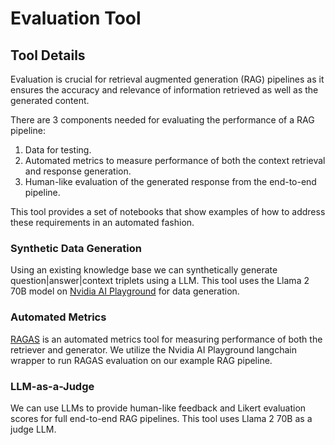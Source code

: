 # Evaluation Tool

## Tool Details
Evaluation is crucial for retrieval augmented generation (RAG) pipelines as it ensures the accuracy and relevance of information retrieved as well as the generated content.

There are 3 components needed for evaluating the performance of a RAG pipeline:
1. Data for testing.
2. Automated metrics to measure performance of both the context retrieval and response generation.
3. Human-like evaluation of the generated response from the end-to-end pipeline.

This tool provides a set of notebooks that show examples of how to address these requirements in an automated fashion.

### Synthetic Data Generation
Using an existing knowledge base we can synthetically generate question|answer|context triplets using a LLM. This tool uses the Llama 2 70B model on [Nvidia AI Playground](https://www.nvidia.com/en-us/research/ai-playground/) for data generation.

### Automated Metrics
[RAGAS](https://github.com/explodinggradients/ragas) is an automated metrics tool for measuring performance of both the retriever and generator. We utilize the Nvidia AI Playground langchain wrapper to run RAGAS evaluation on our example RAG pipeline.

### LLM-as-a-Judge
We can use LLMs to provide human-like feedback and Likert evaluation scores for full end-to-end RAG pipelines. This tool uses Llama 2 70B as a judge LLM.
